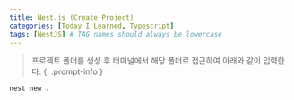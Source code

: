 ```yaml
---
title: Nest.js (Create Project)
categories: [Today I Learned, Typescript]
tags: [NestJS] # TAG names should always be lowercase
---
```


> 프로젝트 폴더를 생성 후 터미널에서 해당 폴더로 접근하여 아래와 같이 입력한다.
{: .prompt-info }

```bash
nest new .
```